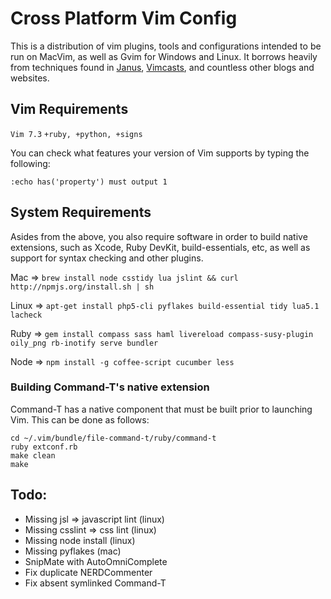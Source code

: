 # Cross Platform Vim Config

This is a distribution of vim plugins, tools and configurations intended to be run on MacVim, as well as Gvim for Windows and Linux. It borrows heavily from techniques found in [Janus](https://github.com/carlhuda/janus), [Vimcasts](http://vimcasts.org/), and countless other blogs and websites.

## Vim Requirements

`Vim 7.3`
`+ruby, +python, +signs`

You can check what features your version of Vim supports by typing the following:

```:echo has('property') must output 1```

## System Requirements
Asides from the above, you also require software in order to build native extensions, such as Xcode, Ruby DevKit, build-essentials, etc, as well as support for syntax checking and other plugins.

Mac   => ```brew install node csstidy lua jslint && curl http://npmjs.org/install.sh | sh```

Linux => ```apt-get install php5-cli pyflakes build-essential tidy lua5.1 lacheck```

Ruby  => ```gem install compass sass haml livereload compass-susy-plugin oily_png rb-inotify serve bundler```

Node  => ```npm install -g coffee-script cucumber less```


### Building Command-T's native extension
Command-T has a native component that must be built prior to launching Vim. This can be done as follows:

    cd ~/.vim/bundle/file-command-t/ruby/command-t
    ruby extconf.rb
    make clean
    make

## Todo:
* Missing jsl => javascript lint (linux)
* Missing csslint => css lint (linux)
* Missing node install (linux)
* Missing pyflakes (mac)
* SnipMate with AutoOmniComplete
* Fix duplicate NERDCommenter
* Fix absent symlinked Command-T


